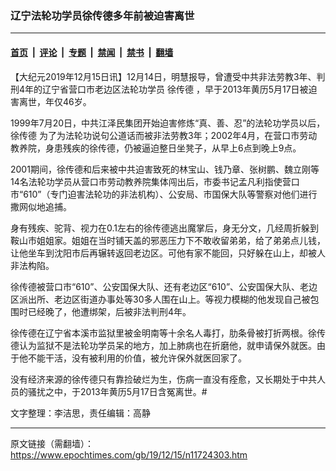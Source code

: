 ### 辽宁法轮功学员徐传德多年前被迫害离世

---

#### [首页](../../../..?n11724303) &nbsp;|&nbsp; [评论](../../../../../epoch-comment?n11724303) &nbsp;|&nbsp; [专题](../../../../../epoch-special?n11724303) &nbsp;|&nbsp; [禁闻](../../../../../epoch-news?n11724303) &nbsp;|&nbsp; [禁书](../../../../../books?n11724303) &nbsp;|&nbsp; [翻墙](https://github.com/gfw-breaker/nogfw/blob/master/README.md?n11724303)


<div class="post_content" id="artbody" itemprop="articleBody">
 <!-- article content begin -->
 <p>
  【大纪元2019年12月15日讯】12月14日，明慧报导，曾遭受中共非法劳教3年、判刑4年的辽宁省营口市老边区法轮功学员
  <ok href="https://www.epochtimes.com/gb/tag/%E5%BE%90%E4%BC%A0%E5%BE%B7.html">
   徐传德
  </ok>
  ，早于2013年黄历5月17日被迫害离世，年仅46岁。
 </p>
 <p>
  <b>
  </b>
  1999年7月20日，中共江泽民集团开始迫害修炼“真、善、忍”的法轮功学员以后，
  <ok href="https://www.epochtimes.com/gb/tag/%E5%BE%90%E4%BC%A0%E5%BE%B7.html">
   徐传德
  </ok>
  为了为法轮功说句公道话而被非法劳教3年；2002年4月，在营口市劳动教养院，身患残疾的徐传德，仍被逼迫整日坐凳子，从早上6点到晚上9点。
 </p>
 <p>
  2001期间，徐传德和后来被中共迫害致死的林宝山、钱乃章、张树鹏、魏立刚等14名法轮功学员从营口市劳动教养院集体闯出后，市委书记孟凡利指使营口市“610”（专门迫害法轮功的非法机构）、公安局、市国保大队等警察对他们进行撒网似地追捕。
 </p>
 <p>
  身有残疾、驼背、视力在0.1左右的徐传德逃出魔掌后，身无分文，几经周折躲到鞍山市姐姐家。姐姐在当时铺天盖的邪恶压力下不敢收留弟弟，给了弟弟点儿钱，让他坐车到沈阳市后再辗转返回老边区。可他有家不能回，只好躲在山上，却被人非法构陷。
 </p>
 <p>
  徐传德被营口市“610”、公安国保大队、还有老边区“610”、公安国保大队、老边区派出所、老边区街道办事处等30多人围在山上。等视力模糊的他发现自己被包围时已经晚了，他遭绑架，后被非法判刑4年。
 </p>
 <p>
  徐传德在辽宁省本溪市监狱里被金明南等十余名人毒打，肋条骨被打折两根。徐传德认为监狱不是法轮功学员呆的地方，加上肺病也在折磨他，就申请保外就医。由于他不能干活，没有被利用的价值，被允许保外就医回家了。
 </p>
 <p>
  没有经济来源的徐传德只有靠捡破烂为生，伤病一直没有痊愈，又长期处于中共人员的骚扰之中，于2013年黄历5月17日含冤离世。#
 </p>
 <p>
  文字整理：李洁思，责任编辑：高静
 </p>
 <!-- article content end -->
 <div id="below_article_ad">
 </div>
</div>


---

原文链接（需翻墙）：https://www.epochtimes.com/gb/19/12/15/n11724303.htm